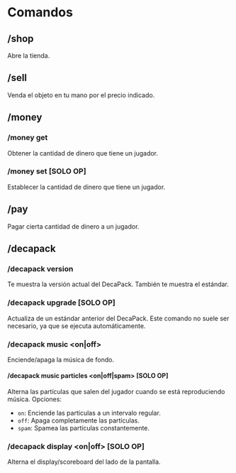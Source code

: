 # Comandos

## /shop
Abre la tienda.

## /sell <price>
Venda el objeto en tu mano por el precio indicado.

## /money
### /money get <player>
Obtener la cantidad de dinero que tiene un jugador.
### /money set <player> <amount> [SOLO OP]
Establecer la cantidad de dinero que tiene un jugador.

## /pay <player> <amount>
Pagar cierta cantidad de dinero a un jugador.

## /decapack
### /decapack version
Te muestra la versión actual del DecaPack. También te muestra el estándar.
### /decapack upgrade <version> [SOLO OP]
Actualiza de un estándar anterior del DecaPack. Este comando no suele ser necesario, ya que se ejecuta automáticamente.
### /decapack music <on|off>
Enciende/apaga la música de fondo.
#### /decapack music particles <on|off|spam> [SOLO OP]
Alterna las partículas que salen del jugador cuando se está reproduciendo música.
Opciones:
- `on`: Enciende las partículas a un intervalo regular.
- `off`: Apaga completamente las partículas.
- `spam`: Spamea las partículas constantemente.
### /decapack display <on|off> [SOLO OP]
Alterna el display/scoreboard del lado de la pantalla.